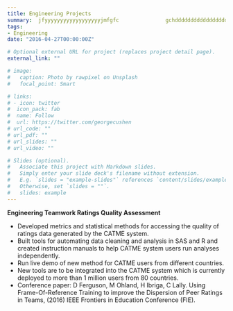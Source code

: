 ```yaml
---
title: Engineering Projects
summary:  jfyyyyyyyyyyyyyyyyyyjmfgfc               gchdddddddddddddddddddddddddddddddthddddddddddddddddddddddddddddmghccccccccc gjjjjjjjjjjjjjjjjjjjjjjjjjj, fj,,,,,,,,,,,,,,,,,,,,,,,,,,, gyi,,,,,,,,,,jfyyyyyyyyyyyyyyyyyyjmfgfc               gchdddddddddddddddddddddddddddddddthddddddddddddddddddddddddddddmghccccccccc gjjjjjjjjjjjjjjjjjjjjjjjjjj, fj,,,,,,,,,,,,,,,,,,,,,,,,,,, gyi,,,,,,,,,,  
tags:  
- Engineering  
date: "2016-04-27T00:00:00Z"

# Optional external URL for project (replaces project detail page).
external_link: ""

# image:
#   caption: Photo by rawpixel on Unsplash
#   focal_point: Smart

# links:
# - icon: twitter
#  icon_pack: fab
#  name: Follow
#  url: https://twitter.com/georgecushen
# url_code: ""
# url_pdf: ""
# url_slides: ""
# url_video: ""

# Slides (optional).
#   Associate this project with Markdown slides.
#   Simply enter your slide deck's filename without extension.
#   E.g. `slides = "example-slides"` references `content/slides/example-slides.md`.
#   Otherwise, set `slides = ""`.
#   slides: example
---
```

**Engineering Teamwork Ratings Quality Assessment**
- Developed metrics and statistical methods for accessing the quality of ratings data generated by the CATME system. 
- Built tools for automating data cleaning and analysis in SAS and R and created instruction manuals to help CATME system users run analyses independently.  
- Run live demo of new method for CATME users from different countries.  
- New tools are to be integrated into the CATME system which is currently deployed to more than 1 million users from 80 countries.  
- Conference paper: D Ferguson, M Ohland, H Ibriga, C Lally. Using Frame-Of-Reference Training to improve the Dispersion of Peer Ratings in Teams, (2016) IEEE Frontiers in Education Conference (FIE).


